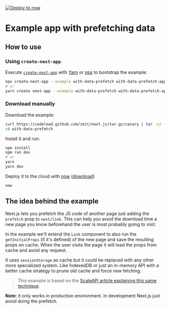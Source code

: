 [![Deploy to now](https://deploy.now.sh/static/button.svg)](https://deploy.now.sh/?repo=https://github.com/zeit/next.js/tree/master/examples/with-data-prefetch)
# Example app with prefetching data

## How to use

### Using `create-next-app`

Execute [`create-next-app`](https://github.com/segmentio/create-next-app) with [Yarn](https://yarnpkg.com/lang/en/docs/cli/create/) or [npx](https://github.com/zkat/npx#readme) to bootstrap the example:

```bash
npx create-next-app --example with-data-prefetch with-data-prefetch-app
# or
yarn create next-app --example with-data-prefetch with-data-prefetch-app
```

### Download manually

Download the example:

```bash
curl https://codeload.github.com/zeit/next.js/tar.gz/canary | tar -xz --strip=2 next.js-canary/examples/with-data-prefetch
cd with-data-prefetch
```

Install it and run:

```bash
npm install
npm run dev
# or
yarn
yarn dev
```

Deploy it to the cloud with [now](https://zeit.co/now) ([download](https://zeit.co/download))

```bash
now
```

## The idea behind the example

Next.js lets you prefetch the JS code of another page just adding the `prefetch` prop to `next/link`. This can help you avoid the download time a new page you know beforehand the user is most probably going to visit.

In the example we'll extend the `Link` component to also run the `getInitialProps` (if it's defined) of the new page and save the resulting props on cache. When the user visits the page it will load the props from cache and avoid any request.

It uses `sessionStorage` as cache but it could be replaced with any other more specialized system. Like IndexedDB or just an in-memory API with a better cache strategy to prune old cache and force new fetching.

> This example is based on the [ScaleAPI article explaining this same technique](https://www.scaleapi.com/blog/increasing-the-performance-of-dynamic-next-js-websites).

**Note**: it only works in production environment. In development Next.js just avoid doing the prefetch.
